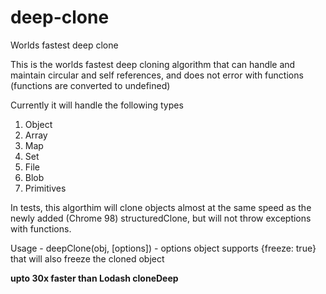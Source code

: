 # deep-clone
Worlds fastest deep clone

This is the worlds fastest deep cloning algorithm that can handle and maintain circular and self references, and does not error with functions (functions are converted to undefined)

Currently it will handle the following types
1. Object
1. Array
1. Map
1. Set
1. File
1. Blob
1. Primitives

In tests, this algorthim will clone objects almost at the same speed as the newly added (Chrome 98) structuredClone, but will not throw exceptions with functions. 

Usage - deepClone(obj, [options]) - options object supports {freeze: true} that will also freeze the cloned object

**upto 30x faster than Lodash cloneDeep**
